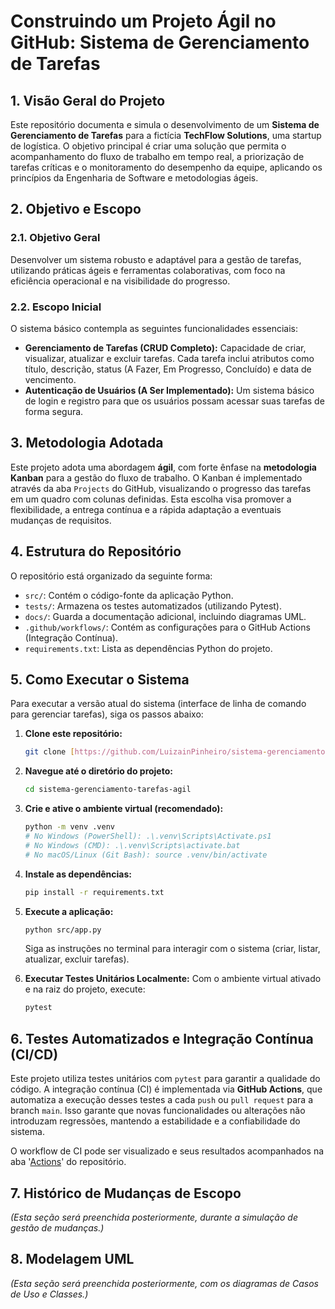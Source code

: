 # Construindo um Projeto Ágil no GitHub: Sistema de Gerenciamento de Tarefas

## 1. Visão Geral do Projeto

Este repositório documenta e simula o desenvolvimento de um **Sistema de Gerenciamento de Tarefas** para a fictícia **TechFlow Solutions**, uma startup de logística. O objetivo principal é criar uma solução que permita o acompanhamento do fluxo de trabalho em tempo real, a priorização de tarefas críticas e o monitoramento do desempenho da equipe, aplicando os princípios da Engenharia de Software e metodologias ágeis.

## 2. Objetivo e Escopo

### 2.1. Objetivo Geral

Desenvolver um sistema robusto e adaptável para a gestão de tarefas, utilizando práticas ágeis e ferramentas colaborativas, com foco na eficiência operacional e na visibilidade do progresso.

### 2.2. Escopo Inicial

O sistema básico contempla as seguintes funcionalidades essenciais:
* **Gerenciamento de Tarefas (CRUD Completo):** Capacidade de criar, visualizar, atualizar e excluir tarefas. Cada tarefa inclui atributos como título, descrição, status (A Fazer, Em Progresso, Concluído) e data de vencimento.
* **Autenticação de Usuários (A Ser Implementado):** Um sistema básico de login e registro para que os usuários possam acessar suas tarefas de forma segura.

## 3. Metodologia Adotada

Este projeto adota uma abordagem **ágil**, com forte ênfase na **metodologia Kanban** para a gestão do fluxo de trabalho. O Kanban é implementado através da aba `Projects` do GitHub, visualizando o progresso das tarefas em um quadro com colunas definidas. Esta escolha visa promover a flexibilidade, a entrega contínua e a rápida adaptação a eventuais mudanças de requisitos.

## 4. Estrutura do Repositório

O repositório está organizado da seguinte forma:
* `src/`: Contém o código-fonte da aplicação Python.
* `tests/`: Armazena os testes automatizados (utilizando Pytest).
* `docs/`: Guarda a documentação adicional, incluindo diagramas UML.
* `.github/workflows/`: Contém as configurações para o GitHub Actions (Integração Contínua).
* `requirements.txt`: Lista as dependências Python do projeto.

## 5. Como Executar o Sistema

Para executar a versão atual do sistema (interface de linha de comando para gerenciar tarefas), siga os passos abaixo:

1.  **Clone este repositório:**
    ```bash
    git clone [https://github.com/LuizainPinheiro/sistema-gerenciamento-tarefas-agil.git](https://github.com/LuizainPinheiro/sistema-gerenciamento-tarefas-agil.git)
    ```

2.  **Navegue até o diretório do projeto:**
    ```bash
    cd sistema-gerenciamento-tarefas-agil
    ```

3.  **Crie e ative o ambiente virtual (recomendado):**
    ```bash
    python -m venv .venv
    # No Windows (PowerShell): .\.venv\Scripts\Activate.ps1
    # No Windows (CMD): .\.venv\Scripts\activate.bat
    # No macOS/Linux (Git Bash): source .venv/bin/activate
    ```

4.  **Instale as dependências:**
    ```bash
    pip install -r requirements.txt
    ```

5.  **Execute a aplicação:**
    ```bash
    python src/app.py
    ```
    Siga as instruções no terminal para interagir com o sistema (criar, listar, atualizar, excluir tarefas).

6.  **Executar Testes Unitários Localmente:**
    Com o ambiente virtual ativado e na raiz do projeto, execute:
    ```bash
    pytest
    ```

## 6. Testes Automatizados e Integração Contínua (CI/CD)

Este projeto utiliza testes unitários com `pytest` para garantir a qualidade do código. A integração contínua (CI) é implementada via **GitHub Actions**, que automatiza a execução desses testes a cada `push` ou `pull request` para a branch `main`. Isso garante que novas funcionalidades ou alterações não introduzam regressões, mantendo a estabilidade e a confiabilidade do sistema.

O workflow de CI pode ser visualizado e seus resultados acompanhados na aba '[Actions](https://github.com/LuizainPinheiro/sistema-gerenciamento-tarefas-agil/actions)' do repositório.

## 7. Histórico de Mudanças de Escopo

*(Esta seção será preenchida posteriormente, durante a simulação de gestão de mudanças.)*

## 8. Modelagem UML

*(Esta seção será preenchida posteriormente, com os diagramas de Casos de Uso e Classes.)*
